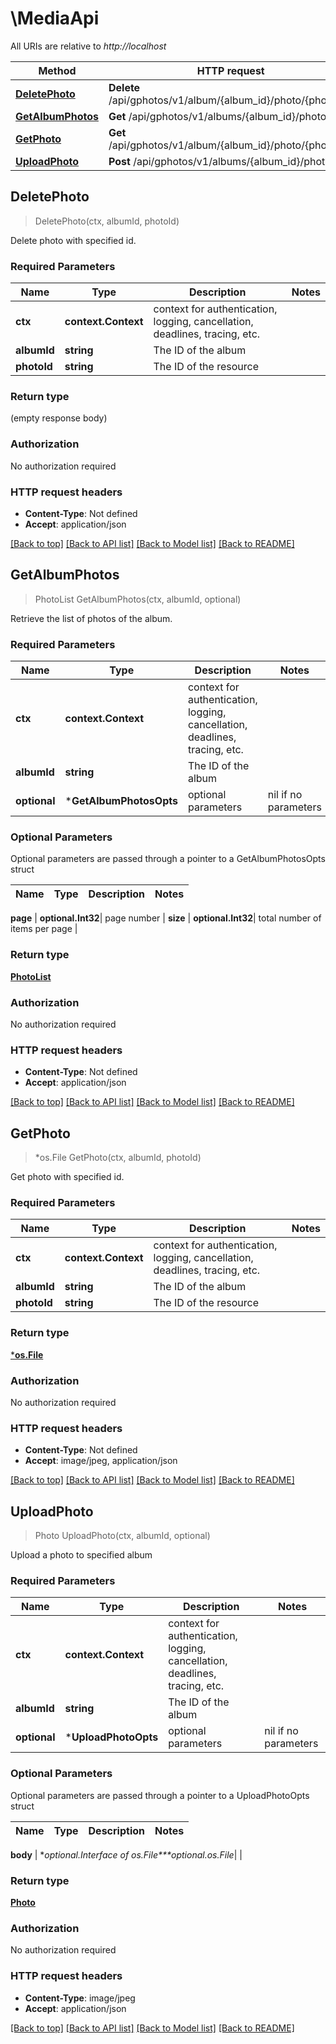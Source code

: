 # \MediaApi

All URIs are relative to *http://localhost*

Method | HTTP request | Description
------------- | ------------- | -------------
[**DeletePhoto**](MediaApi.md#DeletePhoto) | **Delete** /api/gphotos/v1/album/{album_id}/photo/{photo_id} | 
[**GetAlbumPhotos**](MediaApi.md#GetAlbumPhotos) | **Get** /api/gphotos/v1/albums/{album_id}/photos | 
[**GetPhoto**](MediaApi.md#GetPhoto) | **Get** /api/gphotos/v1/album/{album_id}/photo/{photo_id} | 
[**UploadPhoto**](MediaApi.md#UploadPhoto) | **Post** /api/gphotos/v1/albums/{album_id}/photos | 



## DeletePhoto

> DeletePhoto(ctx, albumId, photoId)



Delete photo with specified id.

### Required Parameters


Name | Type | Description  | Notes
------------- | ------------- | ------------- | -------------
**ctx** | **context.Context** | context for authentication, logging, cancellation, deadlines, tracing, etc.
**albumId** | **string**| The ID of the album | 
**photoId** | **string**| The ID of the resource | 

### Return type

 (empty response body)

### Authorization

No authorization required

### HTTP request headers

- **Content-Type**: Not defined
- **Accept**: application/json

[[Back to top]](#) [[Back to API list]](../README.md#documentation-for-api-endpoints)
[[Back to Model list]](../README.md#documentation-for-models)
[[Back to README]](../README.md)


## GetAlbumPhotos

> PhotoList GetAlbumPhotos(ctx, albumId, optional)



Retrieve the list of photos of the album.

### Required Parameters


Name | Type | Description  | Notes
------------- | ------------- | ------------- | -------------
**ctx** | **context.Context** | context for authentication, logging, cancellation, deadlines, tracing, etc.
**albumId** | **string**| The ID of the album | 
 **optional** | ***GetAlbumPhotosOpts** | optional parameters | nil if no parameters

### Optional Parameters

Optional parameters are passed through a pointer to a GetAlbumPhotosOpts struct


Name | Type | Description  | Notes
------------- | ------------- | ------------- | -------------

 **page** | **optional.Int32**| page number | 
 **size** | **optional.Int32**| total number of items per page | 

### Return type

[**PhotoList**](PhotoList.md)

### Authorization

No authorization required

### HTTP request headers

- **Content-Type**: Not defined
- **Accept**: application/json

[[Back to top]](#) [[Back to API list]](../README.md#documentation-for-api-endpoints)
[[Back to Model list]](../README.md#documentation-for-models)
[[Back to README]](../README.md)


## GetPhoto

> *os.File GetPhoto(ctx, albumId, photoId)



Get photo with specified id.

### Required Parameters


Name | Type | Description  | Notes
------------- | ------------- | ------------- | -------------
**ctx** | **context.Context** | context for authentication, logging, cancellation, deadlines, tracing, etc.
**albumId** | **string**| The ID of the album | 
**photoId** | **string**| The ID of the resource | 

### Return type

[***os.File**](*os.File.md)

### Authorization

No authorization required

### HTTP request headers

- **Content-Type**: Not defined
- **Accept**: image/jpeg, application/json

[[Back to top]](#) [[Back to API list]](../README.md#documentation-for-api-endpoints)
[[Back to Model list]](../README.md#documentation-for-models)
[[Back to README]](../README.md)


## UploadPhoto

> Photo UploadPhoto(ctx, albumId, optional)



Upload a photo to specified album

### Required Parameters


Name | Type | Description  | Notes
------------- | ------------- | ------------- | -------------
**ctx** | **context.Context** | context for authentication, logging, cancellation, deadlines, tracing, etc.
**albumId** | **string**| The ID of the album | 
 **optional** | ***UploadPhotoOpts** | optional parameters | nil if no parameters

### Optional Parameters

Optional parameters are passed through a pointer to a UploadPhotoOpts struct


Name | Type | Description  | Notes
------------- | ------------- | ------------- | -------------

 **body** | **optional.Interface of *os.File****optional.*os.File**|  | 

### Return type

[**Photo**](Photo.md)

### Authorization

No authorization required

### HTTP request headers

- **Content-Type**: image/jpeg
- **Accept**: application/json

[[Back to top]](#) [[Back to API list]](../README.md#documentation-for-api-endpoints)
[[Back to Model list]](../README.md#documentation-for-models)
[[Back to README]](../README.md)

